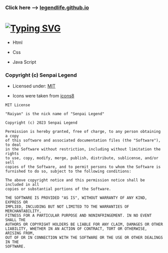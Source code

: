 ### Click here  --> [legendlife.github.io](https://legendlife.github.io/)

# [![Typing SVG](https://readme-typing-svg.herokuapp.com?font=ROBOTO&color=%234EF74C&lines=Based+on%3A)](https://legendlife.github.io)

- Html

- Css

- Java Script

### Copyright (c) Senpai Legend 
- Licensed under: [MIT](LICENSE)

- Icons were taken from [icons8](https://icons8.com)


```
MIT License

"Raiyan" is the nick name of "Senpai Legend"

Copyright (c) 2023 Senpai Legend

Permission is hereby granted, free of charge, to any person obtaining a copy
of this software and associated documentation files (the "Software"), to deal
in the Software without restriction, including without limitation the rights
to use, copy, modify, merge, publish, distribute, sublicense, and/or sell
copies of the Software, and to permit persons to whom the Software is
furnished to do so, subject to the following conditions:

The above copyright notice and this permission notice shall be included in all
copies or substantial portions of the Software.

THE SOFTWARE IS PROVIDED "AS IS", WITHOUT WARRANTY OF ANY KIND, EXPRESS OR
IMPLIED, INCLUDING BUT NOT LIMITED TO THE WARRANTIES OF MERCHANTABILITY,
FITNESS FOR A PARTICULAR PURPOSE AND NONINFRINGEMENT. IN NO EVENT SHALL THE
AUTHORS OR COPYRIGHT HOLDERS BE LIABLE FOR ANY CLAIM, DAMAGES OR OTHER
LIABILITY, WHETHER IN AN ACTION OF CONTRACT, TORT OR OTHERWISE, ARISING FROM,
OUT OF OR IN CONNECTION WITH THE SOFTWARE OR THE USE OR OTHER DEALINGS IN THE
SOFTWARE.

